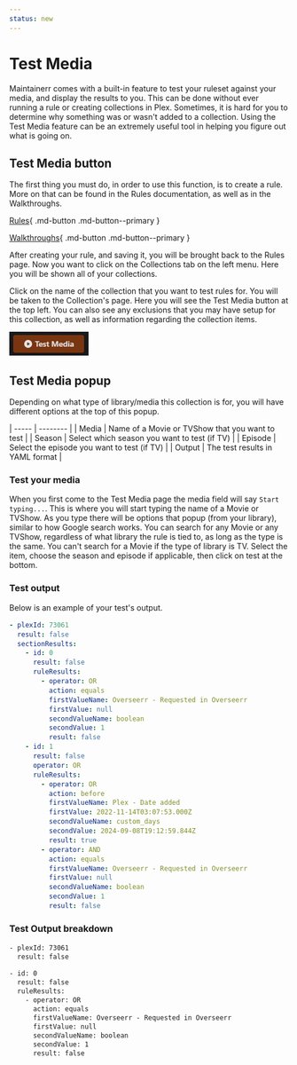 ```yaml
---
status: new
---
```


# Test Media

Maintainerr comes with a built-in feature to test your ruleset against your media, and display the results to you. This can be done without ever running a rule or creating collections in Plex. Sometimes, it is hard for you to determine why something was or wasn't added to a collection. Using the Test Media feature can be an extremely useful tool in helping you figure out what is going on.

## Test Media button

The first thing you must do, in order to use this function, is to create a rule. More on that can be found in the Rules documentation, as well as in the Walkthroughs.

<p align="center" markdown>

[Rules](https://docs.maintainerr.info/Rules/){ .md-button .md-button--primary }

[Walkthroughs](https://docs.maintainerr.info/blog/){ .md-button .md-button--primary }

</p>

After creating your rule, and saving it, you will be brought back to the Rules page. Now you want to click on the Collections tab on the left menu. Here you will be shown all of your collections.

Click on the name of the collection that you want to test rules for. You will be taken to the Collection's page. Here you will see the Test Media button at the top left. You can also see any exclusions that you may have setup for this collection, as well as information regarding the collection items.

 ![test-media](images/test-media-button.png)

## Test Media popup

Depending on what type of library/media this collection is for, you will have different options at the top of this popup.

| ----- | -------- |
| Media | Name of a Movie or TVShow that you want to test |
| Season | Select which season you want to test (if TV) |
| Episode | Select the episode you want to test (if TV) |
| Output | The test results in YAML format |

### Test your media

When you first come to the Test Media page the media field will say `Start typing...`. This is where you will start typing the name of a Movie or TVShow. As you type there will be options that popup (from your library), similar to how Google search works. You can search for any Movie or any TVShow, regardless of what library the rule is tied to, as long as the type is the same. You can't search for a Movie if the type of library is TV. Select the item, choose the season and episode if applicable, then click on test at the bottom.

### Test output

Below is an example of your test's output.

```yaml
- plexId: 73061
  result: false
  sectionResults:
    - id: 0
      result: false
      ruleResults:
        - operator: OR
          action: equals
          firstValueName: Overseerr - Requested in Overseerr
          firstValue: null
          secondValueName: boolean
          secondValue: 1
          result: false
    - id: 1
      result: false
      operator: OR
      ruleResults:
        - operator: OR
          action: before
          firstValueName: Plex - Date added
          firstValue: 2022-11-14T03:07:53.000Z
          secondValueName: custom_days
          secondValue: 2024-09-08T19:12:59.844Z
          result: true
        - operator: AND
          action: equals
          firstValueName: Overseerr - Requested in Overseerr
          firstValue: null
          secondValueName: boolean
          secondValue: 1
          result: false
```

### Test Output breakdown

<div class="grid" markdown>

``` title="this is the plexid of the tested item, and the overall result"
- plexId: 73061
  result: false
```

``` title="this is the output of the rule's section 1"
- id: 0
  result: false
  ruleResults:
    - operator: OR
      action: equals
      firstValueName: Overseerr - Requested in Overseerr
      firstValue: null
      secondValueName: boolean
      secondValue: 1
      result: false
```

</div>
